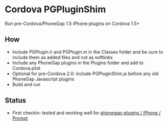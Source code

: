 # Cordova PGPluginShim

Run pre-Cordova/PhoneGap 1.5 iPhone plugins on Cordova 1.5+

## How

 - Include PGPlugin.h and PGPlugin.m in the Classes folder and be sure to include them as added files and not as softlinks
 - Include any PhoneGap plugins in the Plugins folder and add to Cordova.plist
 - Optional for pre-Cordova 2.0: include PGPluginShim.js before any old PhoneGap Javascript plugins
 - Build and run

## Status

 - First checkin: tested and working well for [phonegap-plugins / iPhone / Prompt](https://github.com/phonegap/phonegap-plugins/tree/master/iPhone/Prompt)

